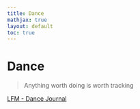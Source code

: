 ```yaml
---
title: Dance
mathjax: true
layout: default
toc: true
---
```



# Dance 

> Anything worth doing is worth tracking

[LFM - Dance Journal](https://www.youtube.com/watch?v=eABqY87w0cE&list=PLF0tA72g5CAlXDQ8_kcQt0IR99czRFjvB)









